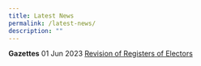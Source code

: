 ```yaml
---
title: Latest News
permalink: /latest-news/
description: ""
---
```

**Gazettes**
01 Jun 2023 [Revision of Registers of Electors](/files/Gazette/revision%20of%20registers%20of%20electors.pdf)